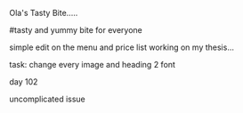 Ola's Tasty Bite.....

#tasty and yummy bite for everyone 

simple edit on the menu and price list
working on my thesis...
 
task: change every image and heading 2 font 

day 102

uncomplicated issue 
